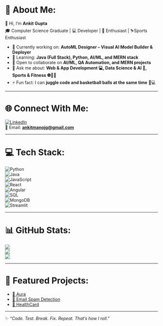 # 💫 About Me:
👋 Hi, I’m **Ankit Gupta**  
🎓 Computer Science Graduate | 💻 Developer | 🚀 Enthusiast  | ⛷️Sports Enthusiast

- 🔭 Currently working on: **AutoML Designer – Visual AI Model Builder & Deployer**  
- 🌱 Learning: **Java (Full Stack), Python, AI/ML, and MERN stack**  
- 👯 Open to collaborate on **AI/ML, QA Automation, and MERN projects**  
- 💬 Ask me about: **Web & App Development 💻, Data Science & AI 🤖, Sports & Fitness ⚽🏀🎾**
- ⚡ Fun fact: I can **juggle code and basketball balls at the same time** 🏀💻 

---

# 🌐 Connect With Me:
[![LinkedIn](https://img.shields.io/badge/LinkedIn-blue?logo=linkedin&logoColor=white)](https://linkedin.com/in/ankit-gupta-connect)  
📩 Email: **ankitmanojg@gmail.com**    

---

# 💻 Tech Stack:
![Python](https://img.shields.io/badge/Python-3776AB?logo=python&logoColor=white)  
![Java](https://img.shields.io/badge/Java-ED8B00?logo=openjdk&logoColor=white)  
![JavaScript](https://img.shields.io/badge/JavaScript-F7DF1E?logo=javascript&logoColor=black)  
![React](https://img.shields.io/badge/React-20232A?logo=react&logoColor=61DAFB)  
![Angular](https://img.shields.io/badge/Angular-DD0031?logo=angular&logoColor=white)  
![SQL](https://img.shields.io/badge/SQL-025E8C?logo=database&logoColor=white)  
![MongoDB](https://img.shields.io/badge/MongoDB-4EA94B?logo=mongodb&logoColor=white)  
![Streamlit](https://img.shields.io/badge/Streamlit-FF4B4B?logo=streamlit&logoColor=white)  

---

# 📊 GitHub Stats:
![](https://github-readme-stats.vercel.app/api?username=ankit70g&show_icons=true&theme=radical)  
![](https://github-readme-streak-stats.herokuapp.com/?user=ankit70g&theme=radical)  
![](https://github-readme-stats.vercel.app/api/top-langs/?username=ankit70g&layout=compact&theme=radical)  

---
# 🚀 Featured Projects:
- [🌟 Aura](https://github.com/ankit70g/aura)  
- [📧 Email Spam Detection](https://github.com/ankit70g/Email-Spam-Detection)  
- [💊 HealthCard](https://github.com/ankit70g/HealthCard)  

---

✨ _“Code. Test. Break. Fix. Repeat. That’s how I roll.”_  
